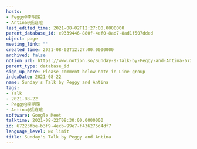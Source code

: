 ```yaml
---
hosts:
- Peggy@李明霈
- Antina@張庭瑄
last_edited_time: 2021-08-02T12:27:00.0000000
parent_database_id: e9339446-880f-4ef0-8ad7-8ad1f507dded
object: page
meeting_link: ""
created_time: 2021-08-02T12:27:00.0000000
archived: false
notion_url: https://www.notion.so/Sunday-s-Talk-by-Peggy-and-Antina-67223fbeb3f94ecb99e7f436275c4df7
parent_type: database_id
sign_up_here: Please comment below note in Line group
indexDate: 2021-08-22
name: Sunday's Talk by Peggy and Antina
tags:
- Talk
- 2021-08-22
- Peggy@李明霈
- Antina@張庭瑄
software: Google Meet
talktime: 2021-08-22T09:30:00.0000000
id: 67223fbe-b3f9-4ecb-99e7-f436275c4df7
language_level: No limit
title: Sunday's Talk by Peggy and Antina
---
```







